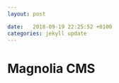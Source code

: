 ```yaml
---
layout: post

date:   2018-09-19 22:25:52 +0100
categories: jekyll update
---
```

Magnolia CMS
============
